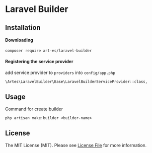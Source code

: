 # Laravel Builder

## Installation

#### Downloading

```
composer require art-es/laravel-builder
```

#### Registering the service provider

add service provider to `providers` into `config/app.php`

`\Artes\LaravelBuilder\Base\LaravelBuilderServiceProvider::class,` 

## Usage

Command for create builder

```
php artisan make:builder <builder-name>
```

## License

The MIT License (MIT). Please see [License File](LICENSE.md) for more information.
